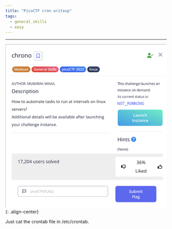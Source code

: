 ```yaml
---
title: "PicoCTF cron writeup"
tags:
  - general_skills
  - easy
---
```


---


![image-center](/images/pico_cron/1.png){: .align-center}

Just cat the crontab file in /etc/crontab.
